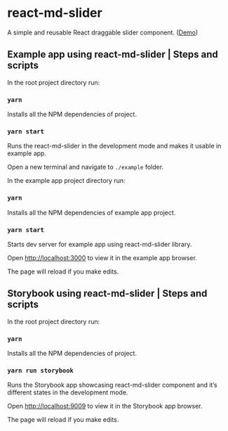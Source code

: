 # react-md-slider

A simple and reusable React draggable slider component. ([Demo](https://react-md-slider-ss.netlify.app/))

## Example app using react-md-slider | Steps and scripts

In the root project directory run:

### `yarn`

Installs all the NPM dependencies of project.

### `yarn start`

Runs the react-md-slider in the development mode and makes it usable in example app.


Open a new terminal and navigate to `./example` folder.

In the example app project directory run:

### `yarn`

Installs all the NPM dependencies of example app project.

### `yarn start`

Starts dev server for example app using react-md-slider library.

Open [http://localhost:3000](http://localhost:3000) to view it in the example app browser.

The page will reload if you make edits.


## Storybook using react-md-slider | Steps and scripts

In the root project directory run:

### `yarn`

Installs all the NPM dependencies of project.

### `yarn run storybook`

Runs the Storybook app showcasing react-md-slider component and it’s different states in the development mode.

Open [http://localhost:9009](http://localhost:9009) to view it in the Storybook app browser.

The page will reload if you make edits.

